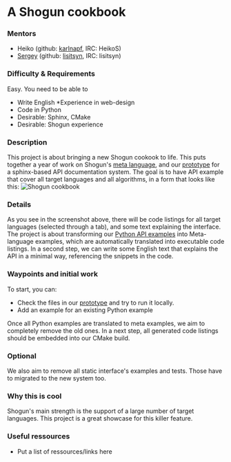 # A Shogun cookbook

### Mentors
 * Heiko (github: [karlnapf](https://github.com/karlnapf), IRC: HeikoS)
 * [Sergey](Sergey%20Lisitsyn) (github: [lisitsyn](https://github.com/lisitsyn), IRC: lisitsyn)

### Difficulty & Requirements
Easy. You need to be able to
 * Write English
 *Experience in web-design
 * Code in Python
 * Desirable: Sphinx, CMake
 * Desirable: Shogun experience

### Description
This project is about bringing a new Shogun cookook to life. This puts together a year of work on Shogun's [meta language](https://github.com/shogun-toolbox/shogun/wiki/Example_Generation), and our [prototype](https://github.com/shogun-toolbox/shogun/tree/feature/sphinxdoc/doc/sphinx) for a sphinx-based API documentation system. The goal is to have API example that cover all target languages and all algorithms, in a form that looks like this:
![Shogun cookbook](http://1.1.1.1/bmi/s9.postimg.org/kasjoxsf1/shogun_cookbook.jpg)



### Details
As you see in the screenshot above, there will be code listings for all target languages (selected through a tab), and some text explaining the interface. The project is about transforming our [Python API examples](https://github.com/shogun-toolbox/shogun/tree/develop/examples/undocumented/python_modular) into Meta-language examples, which are automatically translated into executable code listings. In a second step, we can write some English text that explains the API in a minimal way, referencing the snippets in the code.

### Waypoints and initial work
To start, you can:

 * Check the files in our [prototype](https://github.com/shogun-toolbox/shogun/tree/feature/sphinxdoc/doc/sphinx) and try to run it locally.
 * Add an example for an existing Python example

Once all Python examples are translated to meta examples, we aim to completely remove the old ones. In a next step, all generated code listings should be embedded into our CMake build.

### Optional
We also aim to remove all static interface's examples and tests. Those have to migrated to the new system too.

### Why this is cool
Shogun's main strength is the support of a large number of target languages. This project is a great showcase for this killer feature.

### Useful ressources
 * Put a list of ressources/links here